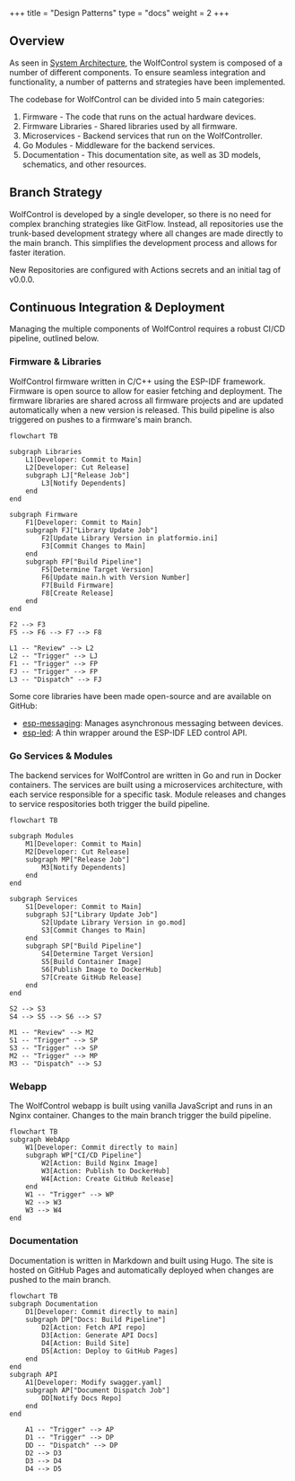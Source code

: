 +++
title = "Design Patterns"
type = "docs"
weight = 2
+++

## Overview

As seen in [System Architecture](/developers/architecture), the WolfControl system is composed of a number of different components. To ensure seamless integration and functionality, a number of patterns and strategies have been implemented.

The codebase for WolfControl can be divided into 5 main categories:

1. Firmware - The code that runs on the actual hardware devices.
2. Firmware Libraries - Shared libraries used by all firmware.
3. Microservices - Backend services that run on the WolfController.
4. Go Modules - Middleware for the backend services.
5. Documentation - This documentation site, as well as 3D models, schematics, and other resources.

## Branch Strategy

WolfControl is developed by a single developer, so there is no need for complex branching strategies like GitFlow. Instead, all repositories use the trunk-based development strategy where all changes are made directly to the main branch. This simplifies the development process and allows for faster iteration.

New Repositories are configured with Actions secrets and an initial tag of v0.0.0.

## Continuous Integration & Deployment

Managing the multiple components of WolfControl requires a robust CI/CD pipeline, outlined below.

### Firmware & Libraries

WolfControl firmware written in C/C++ using the ESP-IDF framework. Firmware is open source to allow for easier fetching and deployment. The firmware libraries are shared across all firmware projects and are updated automatically when a new version is released. This build pipeline is also triggered on pushes to a firmware's main branch.

```mermaid
flowchart TB

subgraph Libraries
    L1[Developer: Commit to Main]
    L2[Developer: Cut Release]
    subgraph LJ["Release Job"]
        L3[Notify Dependents]
    end
end

subgraph Firmware
    F1[Developer: Commit to Main]
    subgraph FJ["Library Update Job"]
        F2[Update Library Version in platformio.ini]
        F3[Commit Changes to Main]
    end
    subgraph FP["Build Pipeline"]
        F5[Determine Target Version]
        F6[Update main.h with Version Number]
        F7[Build Firmware]
        F8[Create Release]
    end
end

F2 --> F3
F5 --> F6 --> F7 --> F8

L1 -- "Review" --> L2
L2 -- "Trigger" --> LJ
F1 -- "Trigger" --> FP
FJ -- "Trigger" --> FP
L3 -- "Dispatch" --> FJ

```

Some core libraries have been made open-source and are available on GitHub:

- [esp-messaging](https://github.com/WolfControl/esp-messaging): Manages asynchronous messaging between devices.
- [esp-led](https://github.com/WolfControl/esp-led): A thin wrapper around the ESP-IDF LED control API.

### Go Services & Modules

The backend services for WolfControl are written in Go and run in Docker containers. The services are built using a microservices architecture, with each service responsible for a specific task. Module releases and changes to service respositories both trigger the build pipeline.

```mermaid
flowchart TB

subgraph Modules
    M1[Developer: Commit to Main]
    M2[Developer: Cut Release]
    subgraph MP["Release Job"]
        M3[Notify Dependents]
    end
end

subgraph Services
    S1[Developer: Commit to Main]
    subgraph SJ["Library Update Job"]
        S2[Update Library Version in go.mod]
        S3[Commit Changes to Main]
    end
    subgraph SP["Build Pipeline"]
        S4[Determine Target Version]
        S5[Build Container Image]
        S6[Publish Image to DockerHub]
        S7[Create GitHub Release]
    end
end

S2 --> S3
S4 --> S5 --> S6 --> S7

M1 -- "Review" --> M2
S1 -- "Trigger" --> SP
S3 -- "Trigger" --> SP
M2 -- "Trigger" --> MP
M3 -- "Dispatch" --> SJ

```

### Webapp

The WolfControl webapp is built using vanilla JavaScript and runs in an Nginx container. Changes to the main branch trigger the build pipeline.

```mermaid
flowchart TB
subgraph WebApp
    W1[Developer: Commit directly to main]
    subgraph WP["CI/CD Pipeline"]
        W2[Action: Build Nginx Image]
        W3[Action: Publish to DockerHub]
        W4[Action: Create GitHub Release]
    end
    W1 -- "Trigger" --> WP
    W2 --> W3
    W3 --> W4
end
```

### Documentation

Documentation is written in Markdown and built using Hugo. The site is hosted on GitHub Pages and automatically deployed when changes are pushed to the main branch.

```mermaid
flowchart TB
subgraph Documentation
    D1[Developer: Commit directly to main]
    subgraph DP["Docs: Build Pipeline"]
        D2[Action: Fetch API repo]
        D3[Action: Generate API Docs]
        D4[Action: Build Site]
        D5[Action: Deploy to GitHub Pages]
    end
end
subgraph API
    A1[Developer: Modify swagger.yaml]
    subgraph AP["Document Dispatch Job"]
        DD[Notify Docs Repo]
    end
end

    A1 -- "Trigger" --> AP
    D1 -- "Trigger" --> DP
    DD -- "Dispatch" --> DP
    D2 --> D3
    D3 --> D4
    D4 --> D5
```
